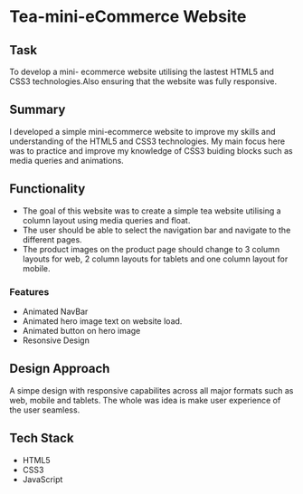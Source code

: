 # Tea-mini-eCommerce Website

## Task
To develop a mini- ecommerce website utilising the lastest HTML5 and CSS3 technologies.Also ensuring that the website was fully responsive.

## Summary
I developed a simple mini-ecommerce website to improve my skills and understanding of the HTML5 and CSS3 technologies. My main focus here was to practice and improve my knowledge of CSS3 buiding blocks such as media queries and animations.

## Functionality
- The goal of this website was to create a simple tea website utilising a column layout using media queries and float.
- The user should be able to select the navigation bar and navigate to the different pages.
- The product images on the product page should change to 3 column layouts for web, 2 column layouts for tablets and one column layout for mobile.


### Features
- Animated NavBar
- Animated hero image text on website load.
- Animated button on hero image
- Resonsive Design


## Design Approach
A simpe design with responsive capabilites across all major formats such as web, mobile and tablets. The whole was idea is make user experience of the user seamless.

## Tech Stack
- HTML5
- CSS3
- JavaScript
